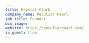 ```yaml
---
title: Krystal Clark
company_name: Peculiar Pearl
job_title: Founder
bio_image:
website: https://peculiarpearl.com/
is_guest: true
---
```

